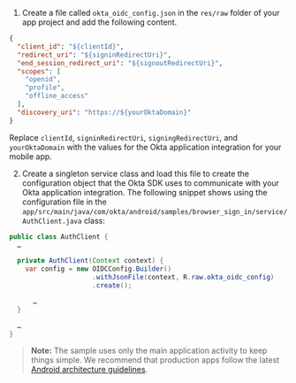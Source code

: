 1. Create a file called `okta_oidc_config.json` in the `res/raw` folder of your app project and add the following content.

```json
{
  "client_id": "${clientId}",
  "redirect_uri": "${signinRedirectUri}",
  "end_session_redirect_uri": "${signoutRedirectUri}",
  "scopes": [
    "openid",
    "profile",
    "offline_access"
  ],
  "discovery_uri": "https://${yourOktaDomain}"
}
```

  Replace `clientId`, `signinRedirectUri`, `signingRedirectUri`, and `yourOktaDomain` with the values for the Okta application integration for your mobile app.

2. Create a singleton service class and load this file to create the configuration object that the Okta SDK uses to communicate with your Okta application integration. The following snippet shows using the configuration file in the `app/src/main/java/com/okta/android/samples/browser_sign_in/service/AuthClient.java` class:

```java
public class AuthClient {
  …

  private AuthClient(Context context) {
    var config = new OIDCConfig.Builder()
                     .withJsonFile(context, R.raw.okta_oidc_config)
                     .create();

      …
  }

  …
}
```

> **Note:** The sample uses only the main application activity to keep things simple. We recommend that production apps follow the latest [Android architecture guidelines](https://developer.android.com/topic/architecture).
